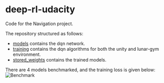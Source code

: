 # deep-rl-udacity
Code for the Navigation project.

The repository structured as follows:
- [models](models) contains the dqn network.
- [training](training) contains the dqn algorithms for both the unity and lunar-gym environment.
- [stored_weights](stored_weights) contains the trained models. 


There are 4 models benchmarked, and the training loss is given below: 
![Benchmark](benchmark_unity_environmentd.png)
